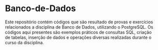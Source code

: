 # Banco-de-Dados

Este repositório contém códigos que são resultado de provas e exercícios relacionados a disciplina de Banco de Dados, utilizando o PostgreSQL. 
Os códigos aqui presentes são exemplos práticos de consultas SQL, criação de tabelas, inserção de dados e operações diversas realizadas durante o curso da disciplina.

